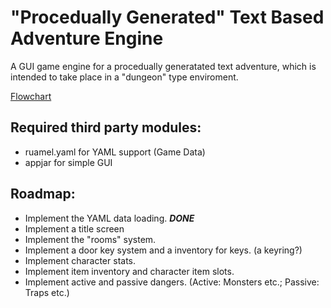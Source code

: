 # "Procedually Generated" Text Based Adventure Engine
A GUI game engine for a procedually generatated text adventure, which is intended to take place in a "dungeon" type enviroment.

[Flowchart](https://drive.google.com/file/d/1-3sDHsvUsojxO-ffMaqPH-wM9JfDgNCa/view?usp=sharing)

## Required third party modules:
* ruamel.yaml for YAML support (Game Data)
* appjar for simple GUI


## Roadmap:
* Implement the YAML data loading. **_DONE_**
* Implement a title screen
* Implement the "rooms" system.
* Implement a door key system and a inventory for keys. (a keyring?)
* Implement character stats.
* Implement item inventory and character item slots.
* Implement active and passive dangers. (Active: Monsters etc.; Passive: Traps etc.)

